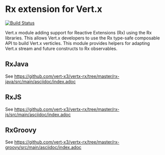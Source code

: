 # Rx extension for Vert.x

[![Build Status](https://vertx.ci.cloudbees.com/buildStatus/icon?job=vert.x3-rx)](https://vertx.ci.cloudbees.com/view/vert.x-3/job/vert.x3-rx/)

Vert.x module adding support for Reactive Extensions (Rx) using the Rx libraries. This
allows Vert.x developers to use the Rx type-safe composable API to build Vert.x verticles.
This module provides helpers for adapting Vert.x stream and future constructs to Rx observables.

## RxJava

See https://github.com/vert-x3/vertx-rx/tree/master/rx-java/src/main/asciidoc/index.adoc

## RxJS

See https://github.com/vert-x3/vertx-rx/tree/master/rx-js/src/main/asciidoc/index.adoc

## RxGroovy

See https://github.com/vert-x3/vertx-rx/tree/master/rx-groovy/src/main/asciidoc/index.adoc
